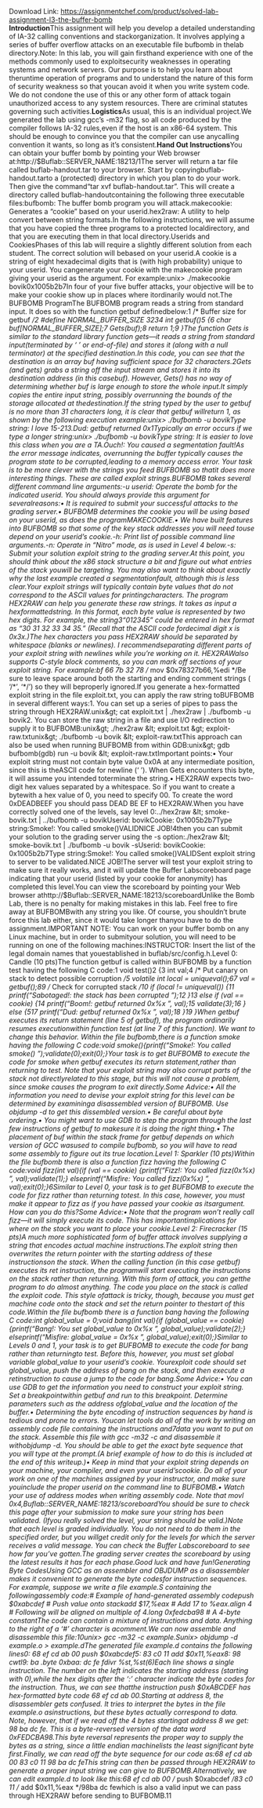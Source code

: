 Download Link: https://assignmentchef.com/product/solved-lab-assignment-l3-the-buffer-bomb
<br>
<strong>Introduction</strong>This assignment will help you develop a detailed understanding of IA-32 calling conventions and stackorganization. It involves applying a series of buffer overflow attacks on an executable file bufbomb in thelab directory.Note: In this lab, you will gain firsthand experience with one of the methods commonly used to exploitsecurity weaknesses in operating systems and network servers. Our purpose is to help you learn about theruntime operation of programs and to understand the nature of this form of security weakness so that youcan avoid it when you write system code. We do not condone the use of this or any other form of attack togain unauthorized access to any system resources. There are criminal statutes governing such activities.<strong>Logistics</strong>As usual, this is an individual project.We generated the lab using gcc’s -m32 flag, so all code produced by the compiler follows IA-32 rules,even if the host is an x86-64 system. This should be enough to convince you that the compiler can use anycalling convention it wants, so long as it’s consistent.<strong>Hand Out Instructions</strong>You can obtain your buffer bomb by pointing your Web browser at:http://$Buflab::SERVER_NAME:18213/1The server will return a tar file called buflab-handout.tar to your browser. Start by copyingbuflab-handout.tarto a (protected) directory in which you plan to do your work. Then give the command“tar xvf buflab-handout.tar”. This will create a directory called buflab-handoutcontaining the following three executable files:bufbomb: The buffer bomb program you will attack.makecookie: Generates a “cookie” based on your userid.hex2raw: A utility to help convert between string formats.In the following instructions, we will assume that you have copied the three programs to a protected localdirectory, and that you are executing them in that local directory.Userids and CookiesPhases of this lab will require a slightly different solution from each student. The correct solution will bebased on your userid.A cookie is a string of eight hexadecimal digits that is (with high probability) unique to your userid. You cangenerate your cookie with the makecookie program giving your userid as the argument. For example:unix&gt; ./makecookie bovik0x1005b2b7In four of your five buffer attacks, your objective will be to make your cookie show up in places where itordinarily would not.The BUFBOMB ProgramThe BUFBOMB program reads a string from standard input. It does so with the function getbuf definedbelow:1 /* Buffer size for getbuf */2 #define NORMAL_BUFFER_SIZE 3234 int getbuf()5 {6 char buf[NORMAL_BUFFER_SIZE];7 Gets(buf);8 return 1;9 }The function Gets is similar to the standard library function gets—it reads a string from standard input(terminated by ‘
’ or end-of-file) and stores it (along with a null terminator) at the specified destination.In this code, you can see that the destination is an array buf having sufficient space for 32 characters.2Gets (and gets) grabs a string off the input stream and stores it into its destination address (in this casebuf). However, Gets() has no way of determining whether buf is large enough to store the whole input.It simply copies the entire input string, possibly overrunning the bounds of the storage allocated at thedestination.If the string typed by the user to getbuf is no more than 31 characters long, it is clear that getbuf willreturn 1, as shown by the following execution example:unix&gt; ./bufbomb -u bovikType string: I love 15-213.Dud: getbuf returned 0x1Typically an error occurs if we type a longer string:unix&gt; ./bufbomb -u bovikType string: It is easier to love this class when you are a TA.Ouch!: You caused a segmentation fault!As the error message indicates, overrunning the buffer typically causes the program state to be corrupted,leading to a memory access error. Your task is to be more clever with the strings you feed BUFBOMB so thatit does more interesting things. These are called exploit strings.BUFBOMB takes several different command line arguments:-u userid: Operate the bomb for the indicated userid. You should always provide this argument for severalreasons:• It is required to submit your successful attacks to the grading server.• BUFBOMB determines the cookie you will be using based on your userid, as does the programMAKECOOKIE.• We have built features into BUFBOMB so that some of the key stack addresses you will need touse depend on your userid’s cookie.-h: Print list of possible command line arguments.-n: Operate in “Nitro” mode, as is used in Level 4 below.-s: Submit your solution exploit string to the grading server.At this point, you should think about the x86 stack structure a bit and figure out what entries of the stack youwill be targeting. You may also want to think about exactly why the last example created a segmentationfault, although this is less clear.Your exploit strings will typically contain byte values that do not correspond to the ASCII values for printingcharacters. The program HEX2RAW can help you generate these raw strings. It takes as input a hexformattedstring. In this format, each byte value is represented by two hex digits. For example, the string3“012345” could be entered in hex format as “30 31 32 33 34 35.” (Recall that the ASCII code fordecimal digit x is 0x3x.)The hex characters you pass HEX2RAW should be separated by whitespace (blanks or newlines). I recommendseparating different parts of your exploit string with newlines while you’re working on it. HEX2RAWalso supports C-style block comments, so you can mark off sections of your exploit string. For example:bf 66 7b 32 78 /* mov $0x78327b66,%edi */Be sure to leave space around both the starting and ending comment strings ( ‘/*’, ‘*/’) so they will beproperly ignored.If you generate a hex-formatted exploit string in the file exploit.txt, you can apply the raw string toBUFBOMB in several different ways:1. You can set up a series of pipes to pass the string through HEX2RAW.unix&gt; cat exploit.txt | ./hex2raw | ./bufbomb -u bovik2. You can store the raw string in a file and use I/O redirection to supply it to BUFBOMB:unix&gt; ./hex2raw &lt; exploit.txt &gt; exploit-raw.txtunix&gt; ./bufbomb -u bovik &lt; exploit-raw.txtThis approach can also be used when running BUFBOMB from within GDB:unix&gt; gdb bufbomb(gdb) run -u bovik &lt; exploit-raw.txtImportant points:• Your exploit string must not contain byte value 0x0A at any intermediate position, since this is theASCII code for newline (‘
’). When Gets encounters this byte, it will assume you intended toterminate the string.• HEX2RAW expects two-digit hex values separated by a whitespace. So if you want to create a bytewith a hex value of 0, you need to specify 00. To create the word 0xDEADBEEF you should pass DEAD BE EF to HEX2RAW.When you have correctly solved one of the levels, say level 0:../hex2raw &lt; smoke-bovik.txt | ../bufbomb -u bovikUserid: bovikCookie: 0x1005b2b7Type string:Smoke!: You called smoke()VALIDNICE JOB!4then you can submit your solution to the grading server using the -s option:./hex2raw &lt; smoke-bovik.txt | ./bufbomb -u bovik -sUserid: bovikCookie: 0x1005b2b7Type string:Smoke!: You called smoke()VALIDSent exploit string to server to be validated.NICE JOB!The server will test your exploit string to make sure it really works, and it will update the Buffer Labscoreboard page indicating that your userid (listed by your cookie for anonymity) has completed this level.You can view the scoreboard by pointing your Web browser athttp://$Buflab::SERVER_NAME:18213/scoreboardUnlike the Bomb Lab, there is no penalty for making mistakes in this lab. Feel free to fire away at BUFBOMBwith any string you like. Of course, you shouldn’t brute force this lab either, since it would take longer thanyou have to do the assignment.IMPORTANT NOTE: You can work on your buffer bomb on any Linux machine, but in order to submityour solution, you will need to be running on one of the following machines:INSTRUCTOR: Insert the list of the legal domain names that youestablished in buflab/src/config.h.Level 0: Candle (10 pts)The function getbuf is called within BUFBOMB by a function test having the following C code:1 void test()2 {3 int val;4 /* Put canary on stack to detect possible corruption */5 volatile int local = uniqueval();67 val = getbuf();89 /* Check for corrupted stack */10 if (local != uniqueval()) {11 printf(“Sabotaged!: the stack has been corrupted
”);12 }13 else if (val == cookie) {14 printf(“Boom!: getbuf returned 0x%x
”, val);15 validate(3);16 } else {517 printf(“Dud: getbuf returned 0x%x
”, val);18 }19 }When getbuf executes its return statement (line 5 of getbuf), the program ordinarily resumes executionwithin function test (at line 7 of this function). We want to change this behavior. Within the file bufbomb,there is a function smoke having the following C code:void smoke(){printf(“Smoke!: You called smoke()
”);validate(0);exit(0);}Your task is to get BUFBOMB to execute the code for smoke when getbuf executes its return statement,rather than returning to test. Note that your exploit string may also corrupt parts of the stack not directlyrelated to this stage, but this will not cause a problem, since smoke causes the program to exit directly.Some Advice:• All the information you need to devise your exploit string for this level can be determined by examininga disassembled version of BUFBOMB. Use objdump -d to get this dissembled version.• Be careful about byte ordering.• You might want to use GDB to step the program through the last few instructions of getbuf to makesure it is doing the right thing.• The placement of buf within the stack frame for getbuf depends on which version of GCC wasused to compile bufbomb, so you will have to read some assembly to figure out its true location.Level 1: Sparkler (10 pts)Within the file bufbomb there is also a function fizz having the following C code:void fizz(int val){if (val == cookie) {printf(“Fizz!: You called fizz(0x%x)
”, val);validate(1);} elseprintf(“Misfire: You called fizz(0x%x)
”, val);exit(0);}6Similar to Level 0, your task is to get BUFBOMB to execute the code for fizz rather than returning totest. In this case, however, you must make it appear to fizz as if you have passed your cookie as itsargument. How can you do this?Some Advice:• Note that the program won’t really call fizz—it will simply execute its code. This has importantimplications for where on the stack you want to place your cookie.Level 2: Firecracker (15 pts)A much more sophisticated form of buffer attack involves supplying a string that encodes actual machine instructions.The exploit string then overwrites the return pointer with the starting address of these instructionson the stack. When the calling function (in this case getbuf) executes its ret instruction, the programwill start executing the instructions on the stack rather than returning. With this form of attack, you can getthe program to do almost anything. The code you place on the stack is called the exploit code. This style ofattack is tricky, though, because you must get machine code onto the stack and set the return pointer to thestart of this code.Within the file bufbomb there is a function bang having the following C code:int global_value = 0;void bang(int val){if (global_value == cookie) {printf(“Bang!: You set global_value to 0x%x
”, global_value);validate(2);} elseprintf(“Misfire: global_value = 0x%x
”, global_value);exit(0);}Similar to Levels 0 and 1, your task is to get BUFBOMB to execute the code for bang rather than returningto test. Before this, however, you must set global variable global_value to your userid’s cookie. Yourexploit code should set global_value, push the address of bang on the stack, and then execute a retinstruction to cause a jump to the code for bang.Some Advice:• You can use GDB to get the information you need to construct your exploit string. Set a breakpointwithin getbuf and run to this breakpoint. Determine parameters such as the address ofglobal_value and the location of the buffer.• Determining the byte encoding of instruction sequences by hand is tedious and prone to errors. Youcan let tools do all of the work by writing an assembly code file containing the instructions and7data you want to put on the stack. Assemble this file with gcc -m32 -c and disassemble it withobjdump -d. You should be able to get the exact byte sequence that you will type at the prompt.(A brief example of how to do this is included at the end of this writeup.)• Keep in mind that your exploit string depends on your machine, your compiler, and even your userid’scookie. Do all of your work on one of the machines assigned by your instructor, and make sure youinclude the proper userid on the command line to BUFBOMB.• Watch your use of address modes when writing assembly code. Note that movl $0x4, %eaxmoves the value 0x00000004 into register %eax; whereas movl 0x4, %eax moves the valueat memory location 0x00000004 into %eax. Since that memory location is usually undefined, thesecond instruction will cause a segfault!• Do not attempt to use either a jmp or a call instruction to jump to the code for bang. Theseinstructions uses PC-relative addressing, which is very tricky to set up correctly. Instead, push anaddress on the stack and use the ret instruction.Level 3: Dynamite (20 pts)Our preceding attacks have all caused the program to jump to the code for some other function, whichthen causes the program to exit. As a result, it was acceptable to use exploit strings that corrupt the stack,overwriting saved values.The most sophisticated form of buffer overflow attack causes the program to execute some exploit code thatchanges the program’s register/memory state, but makes the program return to the original calling function(test in this case). The calling function is oblivious to the attack. This style of attack is tricky, though,since you must: 1) get machine code onto the stack, 2) set the return pointer to the start of this code, and 3)undo any corruptions made to the stack state.Your job for this level is to supply an exploit string that will cause getbuf to return your cookie back totest, rather than the value 1. You can see in the code for test that this will cause the program to go“Boom!.” Your exploit code should set your cookie as the return value, restore any corrupted state, pushthe correct return location on the stack, and execute a ret instruction to really return to test.Some Advice:• You can use GDB to get the information you need to construct your exploit string. Set a breakpointwithin getbuf and run to this breakpoint. Determine parameters such as the saved return address.• Determining the byte encoding of instruction sequences by hand is tedious and prone to errors. Youcan let tools do all of the work by writing an assembly code file containing the instructions and datayou want to put on the stack. Assemble this file with GCC and disassemble it with OBJDUMP. Youshould be able to get the exact byte sequence that you will type at the prompt. (A brief example ofhow to do this is included at the end of this writeup.)• Keep in mind that your exploit string depends on your machine, your compiler, and even your userid’scookie. Do all of your work on the machines assigned by your instructor, and make sure you includethe proper userid on the command line to BUFBOMB.8Once you complete this level, pause to reflect on what you have accomplished. You caused a program toexecute machine code of your own design. You have done so in a sufficiently stealthy way that the programdid not realize that anything was amiss.Level 4: Nitroglycerin (10 pts)Please note: You’ll need to use the “-n,” command-line flag in order to run this stage.From one run to another, especially by different users, the exact stack positions used by a given procedurewill vary. One reason for this variation is that the values of all environment variables are placed near thebase of the stack when a program starts executing. Environment variables are stored as strings, requiringdifferent amounts of storage depending on their values. Thus, the stack space allocated for a given userdepends on the settings of his or her environment variables. Stack positions also differ when running aprogram under GDB, since GDB uses stack space for some of its own state.In the code that calls getbuf, we have incorporated features that stabilize the stack, so that the position ofgetbuf’s stack frame will be consistent between runs. This made it possible for you to write an exploitstring knowing the exact starting address of buf. If you tried to use such an exploit on a normal program,you would find that it works some times, but it causes segmentation faults at other times. Hence the name“dynamite”—an explosive developed by Alfred Nobel that contains stabilizing elements to make it lessprone to unexpected explosions.For this level, we have gone the opposite direction, making the stack positions even less stable than theynormally are. Hence the name “nitroglycerin”—an explosive that is notoriously unstable.When you run BUFBOMB with the command line flag “-n,” it will run in “Nitro” mode. Rather than callingthe function getbuf, the program calls a slightly different function getbufn:/* Buffer size for getbufn */#define KABOOM_BUFFER_SIZE 512This function is similar to getbuf, except that it has a buffer of 512 characters. You will need this additionalspace to create a reliable exploit. The code that calls getbufn first allocates a random amountof storage on the stack, such that if you sample the value of %ebp during two successive executions ofgetbufn, you would find they differ by as much as ±240.In addition, when run in Nitro mode, BUFBOMB requires you to supply your string 5 times, and it willexecute getbufn 5 times, each with a different stack offset. Your exploit string must make it return yourcookie each of these times.Your task is identical to the task for the Dynamite level. Once again, your job for this level is to supply anexploit string that will cause getbufn to return your cookie back to test, rather than the value 1. You cansee in the code for test that this will cause the program to go “KABOOM!.” Your exploit code should setyour cookie as the return value, restore any corrupted state, push the correct return location on the stack,and execute a ret instruction to really return to testn.Some Advice:9• You can use the program HEX2RAW to send multiple copies of your exploit string. If you have asingle copy in the file exploit.txt, then you can use the following command:unix&gt; cat exploit.txt | ./hex2raw -n | ./bufbomb -n -u bovikYou must use the same string for all 5 executions of getbufn. Otherwise it will fail the testing codeused by our grading server.• The trick is to make use of the nop instruction. It is encoded with a single byte (code 0x90). It maybe useful to read about ”nop sleds” on page 262 of the CS:APP2e textbook.Logistical NotesHandin occurs to the grading server whenever you correctly solve a level and use the -s option. Uponreceiving your solution, the server will validate your string and update the Buffer Lab scoreboard Web page,which you can view by pointing your Web browser athttp://$Buflab::SERVER_NAME:18213/scoreboardYou should be sure to check this page after your submission to make sure your string has been validated. (Ifyou really solved the level, your string should be valid.)Note that each level is graded individually. You do not need to do them in the specified order, but you willget credit only for the levels for which the server receives a valid message. You can check the Buffer Labscoreboard to see how far you’ve gotten.The grading server creates the scoreboard by using the latest results it has for each phase.Good luck and have fun!Generating Byte CodesUsing GCC as an assembler and OBJDUMP as a disassembler makes it convenient to generate the byte codesfor instruction sequences. For example, suppose we write a file example.S containing the followingassembly code:# Example of hand-generated assembly codepush $0xabcdef # Push value onto stackadd $17,%eax # Add 17 to %eax.align 4 # Following will be aligned on multiple of 4.long 0xfedcba98 # A 4-byte constantThe code can contain a mixture of instructions and data. Anything to the right of a ‘#’ character is acomment.We can now assemble and disassemble this file:10unix&gt; gcc -m32 -c example.Sunix&gt; objdump -d example.o &gt; example.dThe generated file example.d contains the following lines0: 68 ef cd ab 00 push $0xabcdef5: 83 c0 11 add $0x11,%eax8: 98 cwtl9: ba .byte 0xbaa: dc fe fdivr %st,%st(6)Each line shows a single instruction. The number on the left indicates the starting address (starting with 0),while the hex digits after the ‘:’ character indicate the byte codes for the instruction. Thus, we can see thatthe instruction push $0xABCDEF has hex-formatted byte code 68 ef cd ab 00.Starting at address 8, the disassembler gets confused. It tries to interpret the bytes in the file example.o asinstructions, but these bytes actually correspond to data. Note, however, that if we read off the 4 bytes startingat address 8 we get: 98 ba dc fe. This is a byte-reversed version of the data word 0xFEDCBA98.This byte reversal represents the proper way to supply the bytes as a string, since a little endian machinelists the least significant byte first.Finally, we can read off the byte sequence for our code as:68 ef cd ab 00 83 c0 11 98 ba dc feThis string can then be passed through HEX2RAW to generate a proper input string we can give to BUFBOMB.Alternatively, we can edit example.d to look like this:68 ef cd ab 00 /* push $0xabcdef */83 c0 11 /* add $0x11,%eax */98ba dc fewhich is also a valid input we can pass through HEX2RAW before sending to BUFBOMB.11
